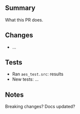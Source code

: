 ## Summary
What this PR does.

## Changes
- …

## Tests
- Ran `aes_test.src`: results
- New tests: …

## Notes
Breaking changes? Docs updated?
